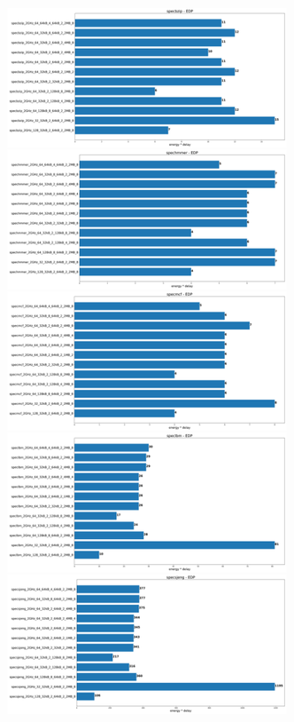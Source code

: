 ![](./specbzip_edp.png)
![](./spechmmer_edp.png)
![](./specmcf_edp.png)
![](./speclbm_edp.png)
![](./specsjeng_edp.png)
